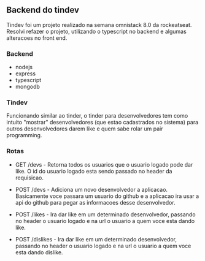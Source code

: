 ## Backend do tindev
Tindev foi um projeto realizado na semana omnistack 8.0 da rockeatseat. Resolvi refazer o projeto, utilizando o typescript no backend e algumas alteracoes no front end.

### Backend
* nodejs
* express
* typescript
* mongodb

### Tindev
Funcionando similar ao tinder, o tinder para desenvolvedores tem como intuito "mostrar" desenvolvedores (que estao cadastrados no sistema) para outros desenvolvedores darem like e quem sabe rolar um pair programming.

### Rotas

* GET /devs - Retorna todos os usuarios que o usuario logado pode dar like. O id do usuario logado esta sendo passado no header da requisicao.

* POST /devs - Adiciona um novo desenvolvedor a aplicacao. Basicamente voce passara um usuario do github e a aplicacao ira usar a api do github para pegar as informacoes desse desenvolvedor.

* POST /likes - Ira dar like em um determinado desenvolvedor, passando no header o usuario logado e na url o usuario a quem voce esta dando like.

* POST /dislikes - Ira dar like em um determinado desenvolvedor, passando no header o usuario logado e na url o usuario a quem voce esta dando dislike.